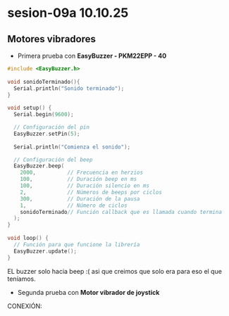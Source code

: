 # sesion-09a 10.10.25
## Motores vibradores

+ Primera prueba con **EasyBuzzer - PKM22EPP - 40**

```cpp
#include <EasyBuzzer.h>
 
void sonidoTerminado(){
  Serial.println("Sonido terminado");
}
 
void setup() {
  Serial.begin(9600);

  // Configuración del pin
  EasyBuzzer.setPin(5);
 
  Serial.println("Comienza el sonido");

  // Configuración del beep
  EasyBuzzer.beep(
    2000,          // Frecuencia en herzios
    100,           // Duración beep en ms
    100,           // Duración silencio en ms
    2,             // Números de beeps por ciclos
    300,           // Duración de la pausa
    1,             // Número de ciclos
    sonidoTerminado// Función callback que es llamada cuando termina
  );
}
 
void loop() {
  // Función para que funcione la librería
  EasyBuzzer.update();
}
```
EL buzzer solo hacia beep :( asi que creimos que solo era para eso el que teníamos.

+ Segunda prueba con **Motor vibrador de joystick**

CONEXIÓN:

